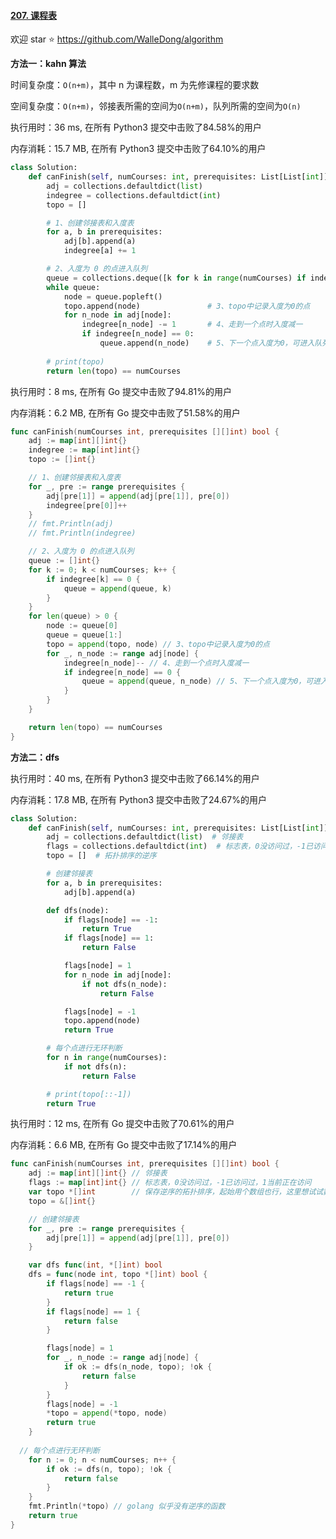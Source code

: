 #### [207. 课程表](https://leetcode-cn.com/problems/course-schedule/)

欢迎 star :star:  https://github.com/WalleDong/algorithm

**方法一：kahn 算法**

时间复杂度：`O(n+m)`，其中 n 为课程数，m 为先修课程的要求数

空间复杂度：`O(n+m)`，邻接表所需的空间为`O(n+m)`，队列所需的空间为`O(n)`

执行用时：36 ms, 在所有 Python3 提交中击败了84.58%的用户

内存消耗：15.7 MB, 在所有 Python3 提交中击败了64.10%的用户

```python
class Solution:
    def canFinish(self, numCourses: int, prerequisites: List[List[int]]) -> bool:
        adj = collections.defaultdict(list)
        indegree = collections.defaultdict(int)
        topo = []

        # 1、创建邻接表和入度表
        for a, b in prerequisites:
            adj[b].append(a)
            indegree[a] += 1

        # 2、入度为 0 的点进入队列
        queue = collections.deque([k for k in range(numCourses) if indegree[k] == 0])
        while queue:
            node = queue.popleft()
            topo.append(node)               # 3、topo中记录入度为0的点
            for n_node in adj[node]:
                indegree[n_node] -= 1       # 4、走到一个点时入度减一
                if indegree[n_node] == 0:
                    queue.append(n_node)    # 5、下一个点入度为0，可进入队列
        
        # print(topo)
        return len(topo) == numCourses
```

执行用时：8 ms, 在所有 Go 提交中击败了94.81%的用户

内存消耗：6.2 MB, 在所有 Go 提交中击败了51.58%的用户

```go
func canFinish(numCourses int, prerequisites [][]int) bool {
	adj := map[int][]int{}
	indegree := map[int]int{}
	topo := []int{}

	// 1、创建邻接表和入度表
	for _, pre := range prerequisites {
		adj[pre[1]] = append(adj[pre[1]], pre[0])
		indegree[pre[0]]++
	}
	// fmt.Println(adj)
	// fmt.Println(indegree)

	// 2、入度为 0 的点进入队列
	queue := []int{}
	for k := 0; k < numCourses; k++ {
		if indegree[k] == 0 {
			queue = append(queue, k)
		}
	}
	for len(queue) > 0 {
		node := queue[0]
		queue = queue[1:]
		topo = append(topo, node) // 3、topo中记录入度为0的点
		for _, n_node := range adj[node] {
			indegree[n_node]-- // 4、走到一个点时入度减一
			if indegree[n_node] == 0 {
				queue = append(queue, n_node) // 5、下一个点入度为0，可进入队列
			}
		}
	}

	return len(topo) == numCourses
}
```



**方法二：dfs**

执行用时：40 ms, 在所有 Python3 提交中击败了66.14%的用户

内存消耗：17.8 MB, 在所有 Python3 提交中击败了24.67%的用户

```python
class Solution:
    def canFinish(self, numCourses: int, prerequisites: List[List[int]]) -> bool:
        adj = collections.defaultdict(list)  # 邻接表
        flags = collections.defaultdict(int)  # 标志表，0没访问过，-1已访问过，1当前正在访问
        topo = []  # 拓扑排序的逆序

        # 创建邻接表
        for a, b in prerequisites:
            adj[b].append(a)

        def dfs(node):
            if flags[node] == -1:
                return True
            if flags[node] == 1:
                return False

            flags[node] = 1
            for n_node in adj[node]:
                if not dfs(n_node):
                    return False

            flags[node] = -1
            topo.append(node)
            return True

        # 每个点进行无环判断
        for n in range(numCourses):
            if not dfs(n):
                return False

        # print(topo[::-1])
        return True
```

执行用时：12 ms, 在所有 Go 提交中击败了70.61%的用户

内存消耗：6.6 MB, 在所有 Go 提交中击败了17.14%的用户

```go
func canFinish(numCourses int, prerequisites [][]int) bool {
	adj := map[int][]int{} // 邻接表
	flags := map[int]int{} // 标志表，0没访问过，-1已访问过，1当前正在访问
	var topo *[]int        // 保存逆序的拓扑排序，起始用个数组也行，这里想试试数据指针
	topo = &[]int{}

	// 创建邻接表
	for _, pre := range prerequisites {
		adj[pre[1]] = append(adj[pre[1]], pre[0])
	}

	var dfs func(int, *[]int) bool
	dfs = func(node int, topo *[]int) bool {
		if flags[node] == -1 {
			return true
		}
		if flags[node] == 1 {
			return false
		}

		flags[node] = 1
		for _, n_node := range adj[node] {
			if ok := dfs(n_node, topo); !ok {
				return false
			}
		}
		flags[node] = -1
		*topo = append(*topo, node)
		return true
	}
	
  // 每个点进行无环判断
	for n := 0; n < numCourses; n++ {
		if ok := dfs(n, topo); !ok {
			return false
		}
	}
	fmt.Println(*topo) // golang 似乎没有逆序的函数
	return true
}
```

